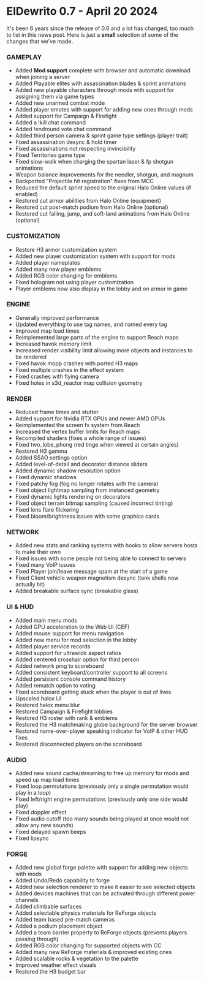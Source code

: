 ﻿# ElDewrito 0.7 - April 20 2024

It's been 6 years since the release of 0.6 and a lot has changed, too much to list in this news post.
Here is just a **small** selection of some of the changes that we've made.

### GAMEPLAY
- Added **Mod support** complete with browser and automatic download when joining a server
- Added Playable elites with assassination blades & sprint animations
- Added new playable characters through mods with support for assigning them via game types
- Added new unarmed combat mode
- Added player emotes with support for adding new ones through mods
- Added support for Campaign & Firefight
- Added a !kill chat command
- Added !endround vote chat command
- Added third person camera & sprint game type settings (player trait)
- Fixed assassination desync & hold timer
- Fixed assassinations not respecting invincibility
- Fixed Territories game type
- Fixed slow-walk when charging the spartan laser & fp shotgun animations
- Weapon balance improvements for the needler, shotgun, and magnum
- Backported "Projectile hit registration" fixes from MCC
- Reduced the default sprint speed to the original Halo Online values (if enabled)
- Restored cut armor abilities from Halo Online (equipment)
- Restored cut post-match podium from Halo Online (optional)
- Restored cut falling, jump, and soft-land animations from Halo Online (optional)


### CUSTOMIZATION
- Restore H3 armor customization system
- Added new player customization system with support for mods
- Added player nameplates
- Added many new player emblems
- Added RGB color changing for emblems
- Fixed hologram not using player customization
- Player emblems now also display in the lobby and on armor in game
  
### ENGINE
- Generally improved performance
- Updated everything to use tag names, and named every tag
- Improved map load times
- Reimplemented large parts of the engine to support Reach maps
- Increased havok memory limit
- Increased render visibility limit allowing more objects and instances to be rendered
- Fixed havok mopp crashes with ported H3 maps
- Fixed multiple crashes in the effect system
- Fixed crashes with flying camera
- Fixed holes in s3d_reactor map collision geometry

### RENDER
- Reduced frame times and stutter
- Added support for Nvidia RTX GPUs and newer AMD GPUs
- Reimplemented the screen fx system from Reach
- Increased the vertex buffer limits for Reach maps
- Recompiled shaders (fixes a whole range of issues)
- Fixed two_lobe_phong (red tinge when viewed at certain angles)
- Restored H3 gamma
- Added SSAO settings option
- Added level-of-detail and decorator distance sliders
- Added dynamic shadow resolution option
- Fixed dynamic shadows
- Fixed patchy fog (fog no longer rotates with the camera)
- Fixed object lightmap sampling from instanced geometry
- Fixed dynamic lights rendering on decorators
- Fixed object terrain bitmap sampling (caused incorrect tinting)
- Fixed lens flare flickering
- Fixed bloom/brightness issues with some graphics cards

### NETWORK
- Added new stats and ranking systems with hooks to allow servers hosts to make their own
- Fixed issues with some people not being able to connect to servers
- Fixed many VoIP issues
- Fixed Player join/leave message spam at the start of a game
- Fixed Client vehicle weapon magnetism desync (tank shells now actually hit)
- Added breakable surface sync (breakable glass)

### UI & HUD
- Added main menu mods
- Added GPU acceleration to the Web UI (CEF)
- Added mouse support for menu navigation
- Added new menu for mod selection in the lobby
- Added player service records
- Added support for ultrawide aspect ratios
- Added centered crosshair option for third person
- Added network ping to scoreboard
- Added consistent keyboard/controller support to all screens
- Added persistent console command history
- Added rematch option to voting
- Fixed scoreboard getting stuck when the player is out of lives
- Upscaled halox UI
- Restored halox menu blur
- Restored Campaign & Firefight lobbies
- Restored H3 roster with rank & emblems
- Restored the H3 matchmaking globe background for the server browser
- Restored name-over-player speaking indicator for VoIP & other HUD fixes
- Restored disconnected players on the scoreboard

### AUDIO
- Added new sound cache/streaming to free up memory for mods and speed up map load times
- Fixed loop permutations (previously only a single permutation would play in a loop)
- Fixed left/right engine permutations (previously only one side would play)
- Fixed doppler effect
- Fixed audio cutoff (too many sounds being played at once would not allow any new sounds)
- Fixed delayed spawn beeps
- Fixed lipsync

### FORGE
- Added new global forge palette with support for adding new objects with mods
- Added Undo/Redo capability to forge
- Added new selection renderer to make it easier to see selected objects
- Added devices machines that can be activated through different power channels
- Added climbable surfaces
- Added selectable physics materials for ReForge objects
- Added team based pre-match cameras
- Added a podium placement object
- Added a team barrier property to ReForge objects (prevents players passing through)
- Added RGB color changing for supported objects with CC
- Added many new ReForge materials & improved existing ones
- Added scalable rocks & vegetation to the palette
- Improved weather effect visuals
- Restored the H3 budget bar